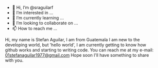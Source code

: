 - 👋 Hi, I’m @sraguilarf
- 👀 I’m interested in ...
- 🌱 I’m currently learning ...
- 💞️ I’m looking to collaborate on ...
- 📫 How to reach me ...

<!---
sraguilarf/sraguilarf is a ✨ special ✨ repository because its `README.md` (this file) appears on your GitHub profile.
You can click the Preview link to take a look at your changes.
--->
Hi, my name is Stefan Aguilar, I am from Guatemala I am new to the developing world, but 'hello world', I am currently getting to know how github works and starting to writing code.
You can reach me at my e-mail: 01stefanaguilar1977@gmail.com 
Hope soon I'll have something to share with you. 
